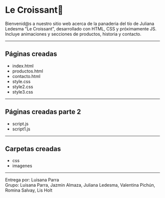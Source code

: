 # Le Croissant🥐
Bienvenid@s a nuestro sitio web acerca de la panaderia del tío de Juliana Ledesma "Le Croissant",
desarrollado con HTML, CSS y próximamente JS.<br/>
 Incluye animaciones y secciones de productos, historia y contacto.

 ---

 ## Páginas creadas
 - index.html
 - productos.html
 - contacto.html
 - style.css
 - style2.css
 - style3.css

---

## Páginas creadas parte 2
- script.js
- script1.js

---

## Carpetas creadas
- css
- imagenes

---

Entrega por: Luisana Parra<br/>
Grupo: Luisana Parra, Jazmin Almaza, Juliana Ledesma, Valentina Pichún, Romina Salvay, Lis Holt
